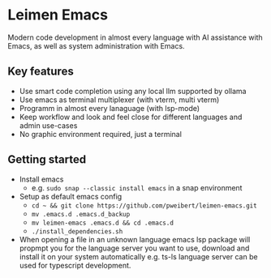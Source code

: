 # Leimen Emacs
Modern code development in almost every language with AI assistance with Emacs, as well as system administration with Emacs.

## Key features
- Use smart code completion using any local llm supported by ollama
- Use emacs as terminal multiplexer (with vterm, multi vterm)
- Programm in almost every lanaguage (with lsp-mode)
- Keep workflow and look and feel close for different languages and admin use-cases
- No graphic environment required, just a terminal

## Getting started
- Install emacs
  - e.g. `sudo snap --classic install emacs` in a snap environment
- Setup as default emacs config
  - `cd ~ && git clone https://github.com/pweibert/leimen-emacs.git`
  - `mv .emacs.d .emacs.d_backup`
  - `mv leimen-emacs .emacs.d && cd .emacs.d`
  - `./install_dependencies.sh`
- When opening a file in an unknown language emacs lsp package will propmpt you for the language server you want to use, download and install it on your system automatically e.g. ts-ls language server can be used for typescript development.
